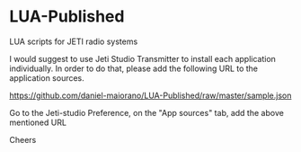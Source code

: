 # LUA-Published
LUA scripts for JETI radio systems

I would suggest to use Jeti Studio Transmitter to install each application individually.
In order to do that, please add the following URL to the application sources.

https://github.com/daniel-maiorano/LUA-Published/raw/master/sample.json

Go to the Jeti-studio Preference, on the "App sources" tab, add the above mentioned URL

Cheers
